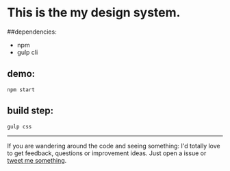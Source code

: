 
# This is the my design system.


##dependencies:

 * npm
 * gulp cli


## demo:
`npm start`

## build step:
`gulp css`



- - - - - - -

If you are wandering around the code and seeing something: I'd totally love to get feedback, questions or improvement ideas. Just open a issue or [tweet me something](http://www.twitter.com/lassediercks).

